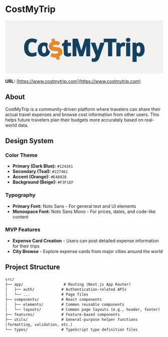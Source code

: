 # CostMyTrip

![CostMyTrip Banner](./public/header.png)

**URL:** [https://www.costmytrip.com](https://www.costmytrip.com)

## About

CostMyTrip is a community-driven platform where travelers can share their actual travel expenses and browse cost information from other users. This helps future travelers plan their budgets more accurately based on real-world data.

## Design System

### Color Theme

- **Primary (Dark Blue):** `#124261`
- **Secondary (Teal):** `#227461`
- **Accent (Orange):** `#E48928`
- **Background (Beige):** `#F3F1EF`

### Typography

- **Primary Font:** Noto Sans - For general text and UI elements
- **Monospace Font:** Noto Sans Mono - For prices, dates, and code-like content

### MVP Features

- **Expense Card Creation** - Users can post detailed expense information for their trips
- **City Browse** - Explore expense cards from major cities around the world

## Project Structure

```
src/
├── app/                  # Routing (Next.js App Router)
│   ├── auth/            # Authentication-related APIs
│   └── ...              # Page files
├── components/          # React components
│   ├── elements/        # Common reusable components
│   └── layouts/         # Common page layouts (e.g., header, footer)
├── features/            # Feature-based components
├── utils/               # General-purpose helper functions (formatting, validation, etc.)
└── types/               # TypeScript type definition files
```
